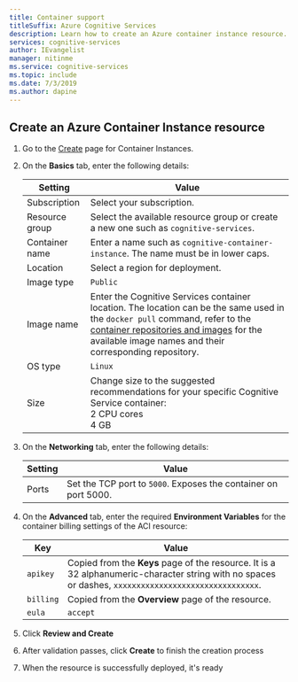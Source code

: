 ```yaml
---
title: Container support
titleSuffix: Azure Cognitive Services
description: Learn how to create an Azure container instance resource.
services: cognitive-services
author: IEvangelist
manager: nitinme
ms.service: cognitive-services
ms.topic: include 
ms.date: 7/3/2019
ms.author: dapine
---
```


## Create an Azure Container Instance resource

1. Go to the [Create](https://ms.portal.azure.com/#create/Microsoft.ContainerInstances) page for Container Instances.

2. On the **Basics** tab, enter the following details:

    |Setting|Value|
    |--|--|
    |Subscription|Select your subscription.|
    |Resource group|Select the available resource group or create a new one such as `cognitive-services`.|
    |Container name|Enter a name such as `cognitive-container-instance`. The name must be in lower caps.|
    |Location|Select a region for deployment.|
    |Image type|`Public`|
    |Image name|Enter the Cognitive Services container location. The location can be the same used in the `docker pull` command, refer to the [container repositories and images](../../cognitive-services-container-support.md#container-repositories-and-images) for the available image names and their corresponding repository.|
    |OS type|`Linux`|
    |Size|Change size to the suggested recommendations for your specific Cognitive Service container:<br>2 CPU cores<br>4 GB

3. On the **Networking** tab, enter the following details:

    |Setting|Value|
    |--|--|
    |Ports|Set the TCP port to `5000`. Exposes the container on port 5000.|

4. On the **Advanced** tab, enter the required **Environment Variables** for the container billing settings of the ACI resource:

    | Key | Value |
    |--|--|
    |`apikey`|Copied from the **Keys** page of the resource. It is a 32 alphanumeric-character string with no spaces or dashes, `xxxxxxxxxxxxxxxxxxxxxxxxxxxxxxxx`.|
    |`billing`|Copied from the **Overview** page of the resource.|
    |`eula`|`accept`|

1. Click **Review and Create**
1. After validation passes, click **Create** to finish the creation process
1. When the resource is successfully deployed, it's ready